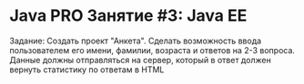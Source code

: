 # Java PRO Занятие #3: Java EE
Задание:  Создать проект "Анкета". Сделать возможность ввода пользователем его имени, фамилии, возраста и ответов на 2-3 вопроса. Данные должны отправляться на сервер, который в ответ должен вернуть статистику по ответам в HTML